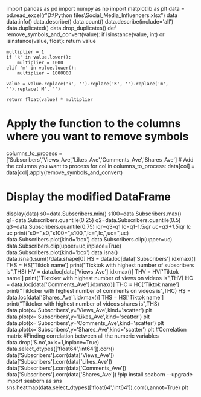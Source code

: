 import pandas as pd
import numpy as np
import matplotlib as plt
data = pd.read_excel(r"D:\Python files\Social_Media_Influencers.xlsx")
data
data.info()
data.describe()
data.count()
data.describe(include='all')
data.duplicated()
data.drop_duplicates()
def remove_symbols_and_convert(value):
    if isinstance(value, int) or isinstance(value, float):
        return value

    multiplier = 1
    if 'k' in value.lower():
        multiplier = 1000
    elif 'm' in value.lower():
        multiplier = 1000000

    value = value.replace('k', '').replace('K', '').replace('m', '').replace('M', '')

    return float(value) * multiplier


# Apply the function to the columns where you want to remove symbols
columns_to_process = ['Subscribers','Views_Ave','Likes_Ave','Comments_Ave','Shares_Ave']  # Add the columns you want to process
for col in columns_to_process:
    data[col] = data[col].apply(remove_symbols_and_convert)

# Display the modified DataFrame
display(data)
s0=data.Subscribers.min()
s100=data.Subscribers.max()
q1=data.Subscribers.quantile(0.25)
q2=data.Subscribers.quantile(0.5)
q3=data.Subscribers.quantile(0.75)
iqr=q3-q1
lc=q1-1.5*iqr
uc=q3+1.5*iqr
lc
uc
print("s0=",s0,"s100=",s100,",lc=",lc,",uc=",uc)
data.Subscribers.plot(kind='box')
data.Subscribers.clip(upper=uc)
data.Subscribers.clip(upper=uc,inplace=True)
data.Subscribers.plot(kind='box')
data.isna()
data.isna().sum()/data.shape[0]
HS = data.loc[data['Subscribers'].idxmax()]
THS = HS['Tiktok name']
print("Ticktok with highest number of subscribers is",THS)
HV = data.loc[data['Views_Ave'].idxmax()]
THV = HV['Tiktok name']
print("Tiktoker with highest number of views on videos is",THV)
HC = data.loc[data['Comments_Ave'].idxmax()]
THC = HC['Tiktok name']
print("Tiktoker with highest number of comments on videos is",THC)
HS = data.loc[data['Shares_Ave'].idxmax()]
THS = HS['Tiktok name']
print("Tiktoker with highest number of videos shares is",THS)
data.plot(x='Subscribers',y='Views_Ave',kind='scatter')
plt
data.plot(x='Subscribers',y='Likes_Ave',kind='scatter')
plt
data.plot(x='Subscribers',y='Comments_Ave',kind='scatter')
plt
data.plot(x='Subscribers',y='Shares_Ave',kind='scatter')
plt
#Correlation matrix
#Finding correlation between all the numeric variables
data.drop('S.no',axis=1,inplace=True)
data.select_dtypes(['float64','int64']).corr()
data['Subscribers'].corr(data['Views_Ave'])
data['Subscribers'].corr(data['Likes_Ave'])
data['Subscribers'].corr(data['Comments_Ave'])
data['Subscribers'].corr(data['Shares_Ave'])
!pip install seaborn --upgrade
import seaborn as sns
sns.heatmap(data.select_dtypes(['float64','int64']).corr(),annot=True)
plt

